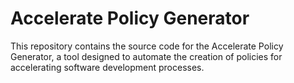 # Accelerate Policy Generator

This repository contains the source code for the Accelerate Policy Generator, a tool designed to automate the creation of policies for accelerating software development processes.
